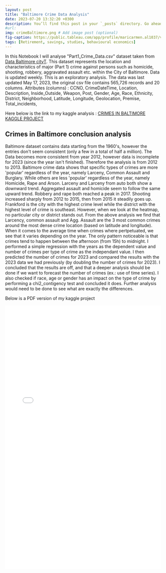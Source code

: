 ```yaml
---
layout: post
title: "Baltimore Crime Data Analysis"
date: 2023-07-20 13:32:20 +0300
description: You’ll find this post in your `_posts` directory. Go ahead and edit it and re-build the site to see your changes. # Add post description (optional)
#url:
img: crimeBaltimore.png # Add image post (optional)
fig-caption: https://public.tableau.com/app/profile/maricarmen.al1037/viz/AmazonPrimeGraphicalanalysis/Dashboard2
tags: [Retirement, savings, studies, behavioural economics]
---
```


In this Notebook I will analyse "Part1_Crime_Data.csv" dataset taken from <a href="https://data.baltimorecity.gov">Data Baltimore cityT</a>. This dataset represents the location and characteristics of major (Part 1) crime against persons such as homicide, shooting, robbery, aggravated assault etc. within the City of Baltimore. Data is updated weekly. This is an exploratory analysis.
The data was last updated May 17, 2023, the original csv file contains 565,726 records and 20 columns. Attributes (columns) : CCNO, CrimeDateTime, Location, Description, Inside_Outside, Weapon, Post, Gender, Age, Race, Ethnicity, District, Neighborhood, Latitude, Longitude, Geolocation, Premise, Total_incidents,

Here below is the link to my kaggle analysis :
<a href="https://www.kaggle.com/code/marial2/data-analysis-of-crimes-in-baltimore">CRIMES IN BALTIMORE KAGGLE PROJECT</a>  


##  Crimes in Baltimore conclusion analysis

Baltimore dataset contains data starting from the 1960's, however the entries don't seem consistent (only a few in a total of half a million). The Data becomes more consistent from year 2012, however data is incomplete for 2023 (since the year isn't finished). Therefore the analysis is from 2012 to 2013.
Baltimore crime data shows that specific types of crimes are more 'popular' regardless of the year, namely Larceny, Common Assault and Burglary. While others are less 'popular' regardless of the year, namely Homicide, Rape and Arson. Larceny and Larceny from auto both show a downward trend. Aggregated assault and homicide seem to follow the same upward trend. Robbery and rape both reached a peak in 2017. Shooting increased sharply from 2012 to 2015, then from 2015 it steadily goes up.
Frankford is the city with the highest crime level while the district with the highest level of crime is southeast. However, when we look at the heatmap, no particular city or district stands out. From the above analysis we find that Larcency, common assault and Agg. Assault are the 3 most common crimes around the most dense crime location (based on latitude and longitude).
When it comes to the average time when crimes where pertpetuated, we see that it varies depending on the year. The only pattern noticeable is that crimes tend to happen between the afternoon (from 15h) to midnight.
I performed a simple regression with the years as the dependent value and number of crimes per type of crime as the independant value. I then predicted the number of crimes for 2023 and compared the results with the 2023 data we had previously (by doubling the number of crimes for 2023). I concluded that the results are off, and that a deeper analysis should be done if we want to forecast the number of crimes (ex.: use of time series).
I also checked if race, age or gender has an impact on the type of crime by performing a chi2_contigency test and concluded it does. Further analysis would need to be done to see what are exactly the differences.


Below is a PDF version of my kaggle project 

<embed src="{{site.baseurl}}/assets/img/data-analysis-of-crimes-in-baltimore5.pdf" width="100%" height="850px" />